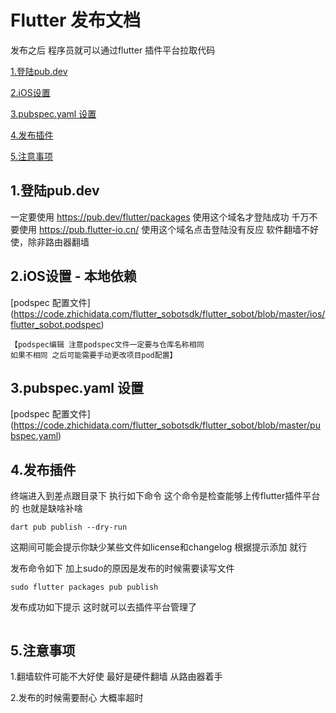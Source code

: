 # Flutter 发布文档 
发布之后 程序员就可以通过flutter 插件平台拉取代码

[1.登陆pub.dev](#flutter1)

[2.iOS设置](#flutter2)

[3.pubspec.yaml 设置](#flutter3)

[4.发布插件](#flutter4)

[5.注意事项](#flutter5)
## <a name="flutter1"> 1.登陆pub.dev </a>

一定要使用 https://pub.dev/flutter/packages 使用这个域名才登陆成功
千万不要使用 https://pub.flutter-io.cn/ 使用这个域名点击登陆没有反应
软件翻墙不好使，除非路由器翻墙

## <a name="flutter2"> 2.iOS设置 - 本地依赖 </a>

[podspec 配置文件]
(https://code.zhichidata.com/flutter_sobotsdk/flutter_sobot/blob/master/ios/flutter_sobot.podspec)

```
【podspec编辑 注意podspec文件一定要与仓库名称相同 
如果不相同 之后可能需要手动更改项目pod配置】
```


## <a name="flutter3"> 3.pubspec.yaml 设置 </a>

[podspec 配置文件]
(https://code.zhichidata.com/flutter_sobotsdk/flutter_sobot/blob/master/pubspec.yaml)


## <a name="flutter4"> 4.发布插件 </a>

终端进入到差点跟目录下 执行如下命令
这个命令是检查能够上传flutter插件平台的 也就是缺啥补啥

```
dart pub publish --dry-run
```

这期间可能会提示你缺少某些文件如license和changelog 根据提示添加
就行

发布命令如下 加上sudo的原因是发布的时候需要读写文件

```
sudo flutter packages pub publish 
```

发布成功如下提示 这时就可以去插件平台管理了
```

```

## <a name="flutter4"> 5.注意事项 </a>

1.翻墙软件可能不大好使 最好是硬件翻墙 从路由器着手

2.发布的时候需要耐心 大概率超时

